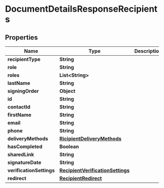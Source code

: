 

# DocumentDetailsResponseRecipients


## Properties

Name | Type | Description | Notes
------------ | ------------- | ------------- | -------------
**recipientType** | **String** |  |  [optional]
**role** | **String** |  |  [optional]
**roles** | **List&lt;String&gt;** |  |  [optional]
**lastName** | **String** |  |  [optional]
**signingOrder** | **Object** |  |  [optional]
**id** | **String** |  |  [optional]
**contactId** | **String** |  |  [optional]
**firstName** | **String** |  |  [optional]
**email** | **String** |  |  [optional]
**phone** | **String** |  |  [optional]
**deliveryMethods** | [**RicipientDeliveryMethods**](RicipientDeliveryMethods.md) |  |  [optional]
**hasCompleted** | **Boolean** |  |  [optional]
**sharedLink** | **String** |  |  [optional]
**signatureDate** | **String** |  |  [optional]
**verificationSettings** | [**RecipientVerificationSettings**](RecipientVerificationSettings.md) |  |  [optional]
**redirect** | [**RecipientRedirect**](RecipientRedirect.md) |  |  [optional]



